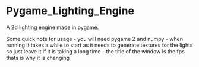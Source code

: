 # Pygame_Lighting_Engine
A 2d lighting engine made in pygame.

Some quick note for usage - you will need pygame 2 and numpy - when running it takes a while to start as it needs to generate textures for the lights so just leave it if it is taking a long time - the title of the window is the fps thats is why it is changing
